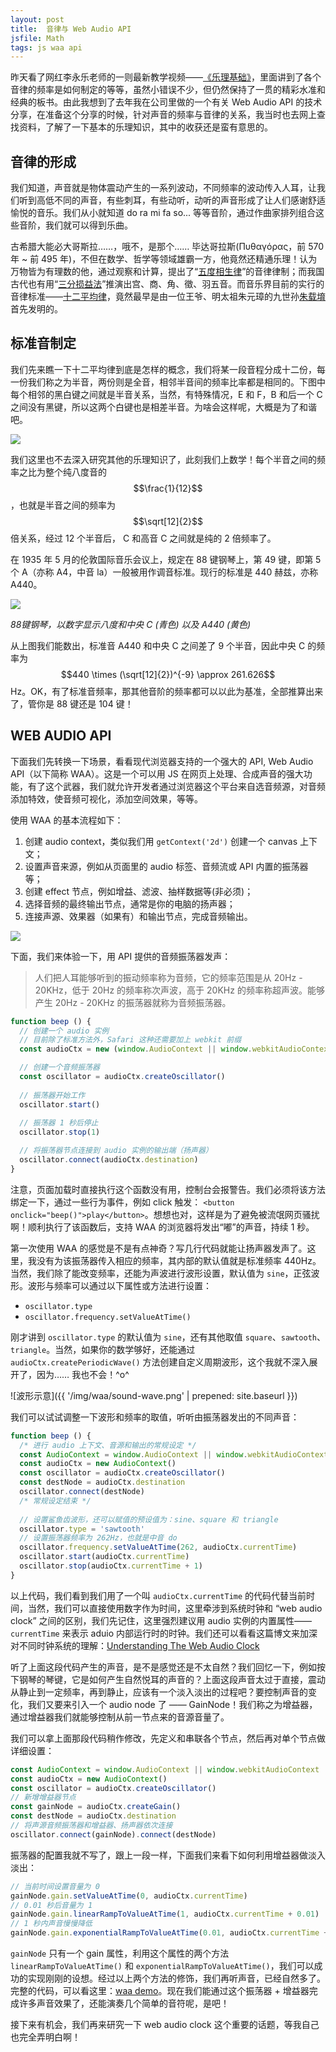 ```yaml
---
layout: post
title:  音律与 Web Audio API
jsfile: Math
tags: js waa api
---
```

昨天看了网红李永乐老师的一则最新教学视频——[《乐理基础》](https://m.toutiaoimg.cn/group/6683391962764018183)，里面讲到了各个音律的频率是如何制定的等等，虽然小错误不少，但仍然保持了一贯的精彩水准和经典的板书。由此我想到了去年我在公司里做的一个有关 Web Audio API 的技术分享，在准备这个分享的时候，针对声音的频率与音律的关系，我当时也去网上查找资料，了解了一下基本的乐理知识，其中的收获还是蛮有意思的。
<!--more-->

## 音律的形成
我们知道，声音就是物体震动产生的一系列波动，不同频率的波动传入人耳，让我们听到高低不同的声音，有些刺耳，有些动听，动听的声音形成了让人们感谢舒适愉悦的音乐。我们从小就知道 do ra mi fa so... 等等音阶，通过作曲家排列组合这些音阶，我们就可以得到乐曲。

古希腊大能必大哥斯拉……，哦不，是那个…… 毕达哥拉斯(Πυθαγόρας，前 570 年 ~ 前 495 年)，不但在数学、哲学等领域雄霸一方，他竟然还精通乐理！认为万物皆为有理数的他，通过观察和计算，提出了“[五度相生律](https://en.wikipedia.org/wiki/Pythagorean_tuning)”的音律律制；而我国古代也有用“[三分损益法](https://zh.wikipedia.org/wiki/%E5%8D%81%E4%BA%8C%E5%BE%8B#%E4%B8%89%E5%88%86%E6%90%8D%E7%9B%8A%E6%B3%95)”推演出宫、商、角、徵、羽五音。而音乐界目前的实行的音律标准——[十二平均律](https://en.wikipedia.org/wiki/Equal_temperament)，竟然最早是由一位王爷、明太祖朱元璋的九世孙[朱载堉](https://en.wikipedia.org/wiki/Zhu_Zaiyu)首先发明的。

## 标准音制定
我们先来瞧一下十二平均律到底是怎样的概念，我们将某一段音程分成十二份，每一份我们称之为半音，两份则是全音，相邻半音间的频率比率都是相同的。下图中每个相邻的黑白键之间就是半音关系，当然，有特殊情况，E 和 F，B 和后一个 C 之间没有黑键，所以这两个白键也是相差半音。为啥会这样呢，大概是为了和谐吧。

<img src="{{ '/img/waa/12.png' | prepend: site.baseurl }}" class="center-block">

我们这里也不去深入研究其他的乐理知识了，此刻我们上数学！每个半音之间的频率之比为整个纯八度音的  $$\frac{1}{12}$$，也就是半音之间的频率为 $$\sqrt[12]{2}$$ 倍关系，经过 12 个半音后， C 和高音 C 之间就是纯的 2 倍频率了。

在 1935 年 5 月的伦敦国际音乐会议上，规定在 88 键钢琴上，第 49 键，即第 5 个 A（亦称 A4，中音 la）一般被用作调音标准。现行的标准是 440 赫兹，亦称 A440。

<img src="{{ '/img/waa/keyboard.png' | prepend: site.baseurl }}" class="center-block">

_88键钢琴，以数字显示八度和中央 C (青色) 以及 A440 (黄色)_

从上图我们能数出，标准音 A440 和中央 C 之间差了 9 个半音，因此中央 C 的频率为 $$440 \times (\sqrt[12]{2})^{-9} \approx 261.626$$Hz。OK，有了标准音频率，那其他音阶的频率都可以以此为基准，全部推算出来了，管你是 88 键还是 104 键！

## WEB AUDIO API
下面我们先转换一下场景，看看现代浏览器支持的一个强大的 API, Web Audio API（以下简称 WAA）。这是一个可以用 JS 在网页上处理、合成声音的强大功能，有了这个武器，我们就允许开发者通过浏览器这个平台来自选音频源，对音频添加特效，使音频可视化，添加空间效果，等等。

使用 WAA 的基本流程如下：

1. 创建 audio context，类似我们用 `getContext('2d')` 创建一个 canvas 上下文；
1. 设置声音来源，例如从页面里的 audio 标签、音频流或 API 内置的振荡器等；
1. 创建 effect 节点，例如增益、滤波、抽样数据等(非必须)；
1. 选择音频的最终输出节点，通常是你的电脑的扬声器；
1. 连接声源、效果器（如果有）和输出节点，完成音频输出。

<img src="{{ '/img/waa/audio-context.png' | prepend: site.baseurl }}" class="center-block">

下面，我们来体验一下，用 API 提供的音频振荡器发声：

> 人们把人耳能够听到的振动频率称为音频，它的频率范围是从 20Hz - 20KHz，低于 20Hz 的频率称次声波，高于 20KHz 的频率称超声波。能够产生 20Hz - 20KHz 的振荡器就称为音频振荡器。

```javascript
function beep () {
  // 创建一个 audio 实例
  // 目前除了标准方法外，Safari 这种还需要加上 webkit 前缀
  const audioCtx = new (window.AudioContext || window.webkitAudioContext)()

  // 创建一个音频振荡器
  const oscillator = audioCtx.createOscillator()
  
  // 振荡器开始工作
  oscillator.start()
  
  // 振荡器 1 秒后停止
  oscillator.stop(1)

  // 将振荡器节点连接到 audio 实例的输出端（扬声器）
  oscillator.connect(audioCtx.destination)
}
```
注意，页面加载时直接执行这个函数没有用，控制台会报警告。我们必须将该方法绑定一下，通过一些行为事件，例如 click 触发： `<button onclick="beep()">play</button>`。想想也对，这样是为了避免被流氓网页骚扰啊！顺利执行了该函数后，支持 WAA 的浏览器将发出“嘟”的声音，持续 1 秒。

第一次使用 WAA 的感觉是不是有点神奇？写几行代码就能让扬声器发声了。这里，我没有为该振荡器传入相应的频率，其内部的默认值就是标准频率 440Hz。当然，我们除了能改变频率，还能为声波进行波形设置，默认值为 `sine`，正弦波形。波形与频率可以通过以下属性或方法进行设置：

- `oscillator.type`
- `oscillator.frequency.setValueAtTime()`

刚才讲到 `oscillator.type` 的默认值为 `sine`，还有其他取值 `square`、`sawtooth`、`triangle`。当然，如果你的数学够好，还能通过 `audioCtx.createPeriodicWave()` 方法创建自定义周期波形，这个我就不深入展开了，因为…… 我也不会！^o^

![波形示意]({{ '/img/waa/sound-wave.png' | prepened: site.baseurl }})

我们可以试试调整一下波形和频率的取值，听听由振荡器发出的不同声音：
```javascript
function beep () {
  /* 进行 audio 上下文、音源和输出的常规设定 */
  const AudioContext = window.AudioContext || window.webkitAudioContext
  const audioCtx = new AudioContext()
  const oscillator = audioCtx.createOscillator()
  const destNode = audioCtx.destination
  oscillator.connect(destNode)
  /* 常规设定结束 */
  
  // 设置鲨鱼齿波形，还可以赋值的预设值为：sine、square 和 triangle
  oscillator.type = 'sawtooth'
  // 设置振荡器频率为 262Hz，也就是中音 do
  oscillator.frequency.setValueAtTime(262, audioCtx.currentTime)
  oscillator.start(audioCtx.currentTime)
  oscillator.stop(audioCtx.currentTime + 1)
}
```
以上代码，我们看到我们用了一个叫 `audioCtx.currentTime` 的代码代替当前时间，当然，我们可以直接使用数字作为时间，这里牵涉到系统时钟和 “web audio clock” 之间的区别，我们先记住，这里强烈建议用 audio 实例的内置属性——`currentTime` 来表示 aduio 内部运行时的时钟。我们还可以看看这篇博文来加深对不同时钟系统的理解：[Understanding The Web Audio Clock](https://sonoport.github.io/web-audio-clock.html)

听了上面这段代码产生的声音，是不是感觉还是不太自然？我们回忆一下，例如按下钢琴的琴键，它是如何产生自然悦耳的声音的？上面这段声音太过于直接，震动从静止到一定频率，再到静止，应该有一个淡入淡出的过程吧？要控制声音的变化，我们又要来引入一个 audio node 了 —— GainNode！我们称之为增益器，通过增益器我们就能够控制从前一节点来的音源音量了。

我们可以拿上面那段代码稍作修改，先定义和串联各个节点，然后再对单个节点做详细设置：

```javascript
const AudioContext = window.AudioContext || window.webkitAudioContext
const audioCtx = new AudioContext()
const oscillator = audioCtx.createOscillator()
// 新增增益器节点
const gainNode = audioCtx.createGain()
const destNode = audioCtx.destination
// 将声源音频振荡器和增益器、扬声器依次连接
oscillator.connect(gainNode).connect(destNode)
```
振荡器的配置我就不写了，跟上一段一样，下面我们来看下如何利用增益器做淡入淡出：
```javascript
// 当前时间设置音量为 0
gainNode.gain.setValueAtTime(0, audioCtx.currentTime)
// 0.01 秒后音量为 1
gainNode.gain.linearRampToValueAtTime(1, audioCtx.currentTime + 0.01)
// 1 秒内声音慢慢降低
gainNode.gain.exponentialRampToValueAtTime(0.01, audioCtx.currentTime + 1)
```
`gainNode` 只有一个 gain 属性，利用这个属性的两个方法 `linearRampToValueAtTime()` 和 `exponentialRampToValueAtTime()`，我们可以成功的实现刚刚的设想。经过以上两个方法的修饰，我们再听声音，已经自然多了。完整的代码，可以看这里：[waa demo](https://codepen.io/jimyuan/pen/vMvjKB)。现在我们能通过这个振荡器 + 增益器完成许多声音效果了，还能演奏几个简单的音符呢，是吧！

接下来有机会，我们再来研究一下 web audio clock 这个重要的话题，等我自己也完全弄明白啊！